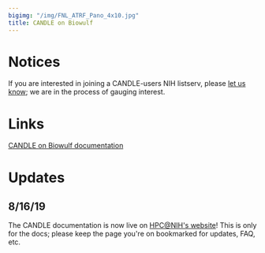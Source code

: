 ```yaml
---
bigimg: "/img/FNL_ATRF_Pano_4x10.jpg"
title: CANDLE on Biowulf
---
```


# Notices

If you are interested in joining a CANDLE-users NIH listserv, please [let us know](mailto:andrew.weisman@nih.gov); we are in the process of gauging interest.

# Links

[CANDLE on Biowulf documentation](https://hpc.nih.gov/apps/candle)

# Updates

## 8/16/19

The CANDLE documentation is now live on [HPC@NIH's website](https://hpc.nih.gov/apps/candle)! This is only for the docs; please keep the page you're on bookmarked for updates, FAQ, etc.